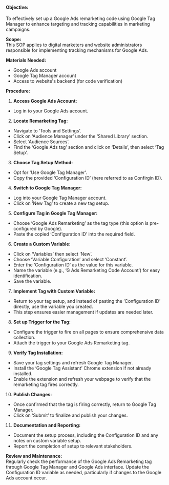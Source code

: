 #### **Objective:**  
To effectively set up a Google Ads remarketing code using Google Tag Manager to enhance targeting and tracking capabilities in marketing campaigns.  
  
**Scope:**  
This SOP applies to digital marketers and website administrators responsible for implementing tracking mechanisms for Google Ads.  
  
**Materials Needed:**  
- Google Ads account  
- Google Tag Manager account  
- Access to website's backend (for code verification)  
  
**Procedure:**  
  
1. **Access Google Ads Account:**  
- Log in to your Google Ads account.  
  
2. **Locate Remarketing Tag:**  
- Navigate to ‘Tools and Settings’.  
- Click on ‘Audience Manager’ under the ‘Shared Library’ section.  
- Select ‘Audience Sources’.  
- Find the ‘Google Ads tag’ section and click on ‘Details’, then select ‘Tag Setup’.  
  
3. **Choose Tag Setup Method:**  
- Opt for 'Use Google Tag Manager'.  
- Copy the provided ‘Configuration ID’ (here referred to as Confirgin ID).  
  
4. **Switch to Google Tag Manager:**  
- Log into your Google Tag Manager account.  
- Click on ‘New Tag’ to create a new tag setup.  
  
5. **Configure Tag in Google Tag Manager:**  
- Choose ‘Google Ads Remarketing’ as the tag type (this option is pre-configured by Google).  
- Paste the copied ‘Configuration ID’ into the required field.  
  
6. **Create a Custom Variable:**  
- Click on ‘Variables’ then select ‘New’.  
- Choose ‘Variable Configuration’ and select ‘Constant’.  
- Enter the ‘Configuration ID’ as the value for this variable.  
- Name the variable (e.g., ‘G Ads Remarketing Code Account’) for easy identification.  
- Save the variable.  
  
7. **Implement Tag with Custom Variable:**  
- Return to your tag setup, and instead of pasting the ‘Configuration ID’ directly, use the variable you created.  
- This step ensures easier management if updates are needed later.  
  
8. **Set up Trigger for the Tag:**  
- Configure the trigger to fire on all pages to ensure comprehensive data collection.  
- Attach the trigger to your Google Ads Remarketing tag.  
  
9. **Verify Tag Installation:**  
- Save your tag settings and refresh Google Tag Manager.  
- Install the ‘Google Tag Assistant’ Chrome extension if not already installed.  
- Enable the extension and refresh your webpage to verify that the remarketing tag fires correctly.  
  
10. **Publish Changes:**  
- Once confirmed that the tag is firing correctly, return to Google Tag Manager.  
- Click on ‘Submit’ to finalize and publish your changes.  
  
11. **Documentation and Reporting:**  
- Document the setup process, including the Configuration ID and any notes on custom variable setup.  
- Report the completion of setup to relevant stakeholders.  
  
**Review and Maintenance:**  
Regularly check the performance of the Google Ads Remarketing tag through Google Tag Manager and Google Ads interface. Update the Configuration ID variable as needed, particularly if changes to the Google Ads account occur. 